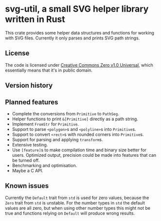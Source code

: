svg-util, a small SVG helper library written in Rust
====================================================

This crate provides some helper data structures and functions for working with SVG files.
Currently it only parses and prints SVG path strings.

License
-------
The code is licensed under [Creative Commons Zero v1.0 Universal](http://creativecommons.org/publicdomain/zero/1.0/legalcode), which essentially means that it's in public domain.

Version history
---------------

Planned features
----------------

 - Complete the conversions from `Primitive` to `PathSeg`.
 - Helper functions to print `&[Primitive]` directly as a path string.
 - Implement `FromStr` for `Primitive`.
 - Support to parse `<polygon>`s and `<polyline>`s into `Primitive`s.
 - Support to convert `<rect>`s with rounded corners into `Primitive`s.
 - Support for parsing and applying `transform`s.
 - Extensive testing.
 - Use `[feature]`s to make compilation time and binary size better for users. Optimized output, precision could be made into features that can be turned off.
 - Benchmarking and optimisation.
 - Maybe a C API.

 Known issues
 ------------

 Currently the `Default` trait from `std` is used for zero values, because the `Zero` trait from `std` is unstable.
 For the number types in `std` the default values are all zero, but when using other number types this might not be true and functions relying on `Default` will produce wrong results.